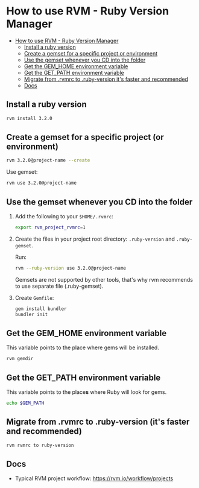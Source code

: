 # How to use RVM - Ruby Version Manager

<!-- TOC -->

- [How to use RVM - Ruby Version Manager](#how-to-use-rvm---ruby-version-manager)
    - [Install a ruby version](#install-a-ruby-version)
    - [Create a gemset for a specific project or environment](#create-a-gemset-for-a-specific-project-or-environment)
    - [Use the gemset whenever you CD into the folder](#use-the-gemset-whenever-you-cd-into-the-folder)
    - [Get the GEM_HOME environment variable](#get-the-gem_home-environment-variable)
    - [Get the GET_PATH environment variable](#get-the-get_path-environment-variable)
    - [Migrate from .rvmrc to .ruby-version it's faster and recommended](#migrate-from-rvmrc-to-ruby-version-its-faster-and-recommended)
    - [Docs](#docs)

<!-- /TOC -->

## Install a ruby version

```bash
rvm install 3.2.0
```

## Create a gemset for a specific project (or environment)

```bash
rvm 3.2.0@project-name --create
```

Use gemset:

```bash
rvm use 3.2.0@project-name
```

## Use the gemset whenever you CD into the folder

1. Add the following to your `$HOME/.rvmrc`:

   ```bash
   export rvm_project_rvmrc=1
   ```

2. Create the files in your project root directory: `.ruby-version` and `.ruby-gemset`.

   Run:

   ```bash
   rvm --ruby-version use 3.2.0@project-name
   ```

   Gemsets are not supported by other tools, that's why rvm recommends to use separate file (.ruby-gemset).

3. Create `Gemfile`:

   ```bash
   gem install bundler
   bundler init
   ```

## Get the GEM_HOME environment variable

This variable points to the place where gems will be installed.

```bash
rvm gemdir
```

## Get the GET_PATH environment variable

This variable points to the place**s** where Ruby will look for gems.

```bash
echo $GEM_PATH
```

## Migrate from .rvmrc to .ruby-version (it's faster and recommended)

```bash
rvm rvmrc to ruby-version
```

## Docs

- Typical RVM project workflow: https://rvm.io/workflow/projects